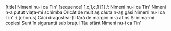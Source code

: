 [title] Nimeni nu-i ca Tin'
[sequence] 1,c,1,c,1
[1]
/: Nimeni nu-i ca Tin'
Nimeni n-a putut viața-mi schimba
Oricât de mult aș căuta n-aș găsi
Nimeni nu-i ca Tin' :/
[chorus]
Căci dragostea-Ți fără de margini m-a atins
Și inima-mi copleși
Sunt în siguranță sub brațul Tău sfânt
Nimeni nu-i ca Tin'

